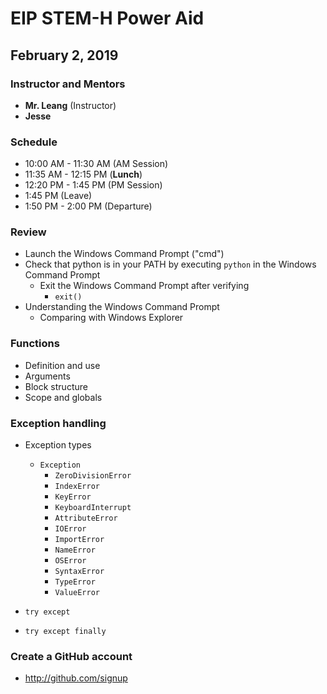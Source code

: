 # EIP STEM-H Power Aid
## February 2, 2019

### Instructor and Mentors

*  **Mr. Leang** (Instructor) 
*  **Jesse**

### Schedule

*  10:00 AM - 11:30 AM (AM Session)
*  11:35 AM - 12:15 PM (**Lunch**)
*  12:20 PM - 1:45 PM (PM Session)
*  1:45 PM (Leave)
*  1:50 PM - 2:00 PM (Departure)

### Review

  *  Launch the Windows Command Prompt ("cmd")
  *  Check that python is in your PATH by executing `python` in the Windows Command Prompt
     *  Exit the Windows Command Prompt after verifying
         * `exit()`
  *  Understanding the Windows Command Prompt
     *  Comparing with Windows Explorer

### Functions

  *  Definition and use
  *  Arguments
  *  Block structure
  *  Scope and globals
  
### Exception handling
 
  *  Exception types
      *  `Exception`
          *  `ZeroDivisionError`
          *  `IndexError`
          *  `KeyError`
          *  `KeyboardInterrupt`
          *  `AttributeError`
          *  `IOError`
          *  `ImportError`
          *  `NameError`
          *  `OSError`
          *  `SyntaxError`
          *  `TypeError`
          *  `ValueError`
          
  *  `try except`
  *  `try except finally`

### Create a GitHub account
  *  http://github.com/signup
